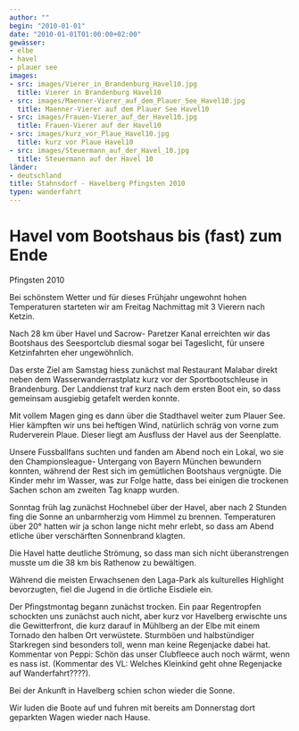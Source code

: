 ```yaml
---
author: ""
begin: "2010-01-01"
date: "2010-01-01T01:00:00+02:00"
gewässer:
- elbe
- havel
- plauer see
images:
- src: images/Vierer_in_Brandenburg_Havel10.jpg
  title: Vierer in Brandenburg Havel10
- src: images/Maenner-Vierer_auf_dem_Plauer_See_Havel10.jpg
  title: Maenner-Vierer auf dem Plauer See Havel10
- src: images/Frauen-Vierer_auf_der_Havel10.jpg
  title: Frauen-Vierer auf der Havel10
- src: images/kurz_vor_Plaue_Havel10.jpg
  title: kurz vor Plaue Havel10
- src: images/Steuermann_auf_der_Havel_10.jpg
  title: Steuermann auf der Havel 10
länder:
- deutschland
title: Stahnsdorf - Havelberg Pfingsten 2010
typen: wanderfahrt
---
```



# Havel vom Bootshaus bis (fast) zum Ende


Pfingsten 2010

Bei schönstem Wetter und für dieses Frühjahr ungewohnt hohen Temperaturen starteten wir am Freitag Nachmittag mit 3 Vierern nach Ketzin.

Nach 28 km über Havel und Sacrow- Paretzer Kanal erreichten wir das Bootshaus des Seesportclub diesmal sogar bei Tageslicht, für unsere Ketzinfahrten eher ungewöhnlich.

Das erste Ziel am Samstag hiess zunächst mal Restaurant Malabar direkt neben dem Wasserwanderrastplatz kurz vor der Sportbootschleuse in Brandenburg. Der Landdienst traf kurz nach dem ersten Boot ein, so dass gemeinsam ausgiebig getafelt werden konnte.

Mit vollem Magen ging es dann über die Stadthavel weiter zum Plauer See. Hier kämpften wir uns bei heftigen Wind, natürlich schräg von vorne zum Ruderverein Plaue. Dieser liegt am Ausfluss der Havel aus der Seenplatte.

Unsere Fussballfans suchten und fanden am Abend noch ein Lokal, wo sie den Championsleague- Untergang von Bayern München bewundern konnten, während der Rest sich im gemütlichen Bootshaus vergnügte. Die Kinder mehr im Wasser, was zur Folge hatte, dass bei einigen die trockenen Sachen schon am zweiten Tag knapp wurden.

Sonntag früh lag zunächst Hochnebel über der Havel, aber nach 2 Stunden fing die Sonne an unbarmherzig vom Himmel zu brennen. Temperaturen über 20° hatten wir ja schon lange nicht mehr erlebt, so dass am Abend etliche über verschärften Sonnenbrand klagten.

Die Havel hatte deutliche Strömung, so dass man sich nicht überanstrengen musste um die 38 km bis Rathenow zu bewältigen.

Während die meisten Erwachsenen den Laga-Park als kulturelles Highlight bevorzugten, fiel die Jugend in die örtliche Eisdiele ein.

Der Pfingstmontag begann zunächst trocken. Ein paar Regentropfen schockten uns zunächst auch nicht, aber kurz vor Havelberg erwischte uns die Gewitterfront, die kurz darauf in Mühlberg an der Elbe mit einem Tornado den halben Ort verwüstete. Sturmböen und halbstündiger Starkregen sind besonders toll, wenn man keine Regenjacke dabei hat. Kommentar von Peppi: Schön das unser Clubfleece auch noch wärmt, wenn es nass ist. (Kommentar des VL: Welches Kleinkind geht ohne Regenjacke auf Wanderfahrt????).

Bei der Ankunft in Havelberg schien schon wieder die Sonne.

Wir luden die Boote auf und fuhren mit bereits am Donnerstag dort geparkten Wagen wieder nach Hause.
